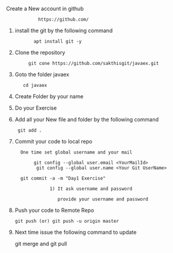 Create a New account in github

                https://github.com/



1) install the git by the following command

              apt install git -y

2) Clone the repository 
    
            git cone https://github.com/sakthisgit/javaex.git

3) Goto the folder javaex
 
          cd javaex

4) Create Folder by your name


5) Do your Exercise

6) Add all your New file and folder by the following command

        git add .
7) Commit your code to local repo

         One time set global username and your mail
  
              git config --global user.email <YourMailId>
               git config --global user.name <Your Git UserName>      
 
         git commit -a -m "Day1 Exercise"
          
                    1) It ask username and password
 
                       provide your username and password

                

8) Push your code to Remote Repo

       git push (or) git push -u origin master 

9) Next time issue the following command to update

	git merge and git pull

